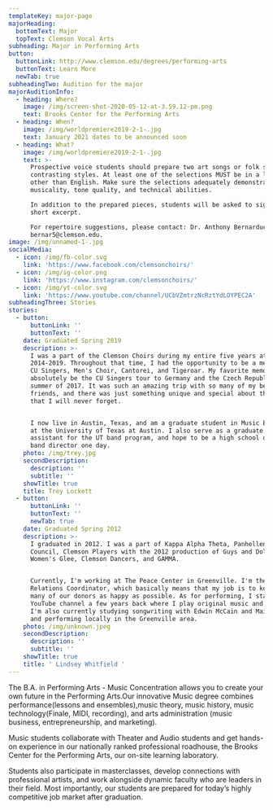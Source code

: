 ```yaml
---
templateKey: major-page
majorHeading:
  bottomText: Major
  topText: Clemson Vocal Arts
subheading: Major in Performing Arts
button:
  buttonLink: http://www.clemson.edu/degrees/performing-arts
  buttonText: Learn More
  newTab: true
subheadingTwo: Audition for the major
majorAuditionInfo:
  - heading: Where?
    image: /img/screen-shot-2020-05-12-at-3.59.12-pm.png
    text: Brooks Center for the Performing Arts
  - heading: When?
    image: /img/worldpremiere2019-2-1-.jpg
    text: January 2021 dates to be announced soon
  - heading: What?
    image: /img/worldpremiere2019-2-1-.jpg
    text: >-
      Prospective voice students should prepare two art songs or folk songs of
      contrasting styles. At least one of the selections MUST be in a language
      other than English. Make sure the selections adequately demonstrate
      musicality, tone quality, and technical abilities.

      In addition to the prepared pieces, students will be asked to sight read a
      short excerpt.

      For repertoire suggestions, please contact: Dr. Anthony Bernarducci at
      bernar5@clemson.edu.
image: /img/unnamed-1-.jpg
socialMedia:
  - icon: /img/fb-color.svg
    link: 'https://www.facebook.com/clemsonchoirs/'
  - icon: /img/ig-color.png
    link: 'https://www.instagram.com/clemsonchoirs/'
  - icon: /img/yt-color.svg
    link: 'https://www.youtube.com/channel/UCbVZmtrzNcRztYdLOYPEC2A'
subheadingThree: Stories
stories:
  - button:
      buttonLink: ''
      buttonText: ''
    date: Graduated Spring 2019
    description: >-
      I was a part of the Clemson Choirs during my entire five years at Clemson,
      2014-2019. Throughout that time, I had the opportunity to be a member of
      CU Singers, Men's Choir, Cantorei, and Tigeroar. My favorite memory would
      absolutely be the CU Singers tour to Germany and the Czech Republic in the
      summer of 2017. It was such an amazing trip with so many of my best
      friends, and there was just something unique and special about that trip
      that I will never forget.


      I now live in Austin, Texas, and am a graduate student in Music Education
      at the University of Texas at Austin. I also serve as a graduate teaching
      assistant for the UT band program, and hope to be a high school or college
      band director one day.
    photo: /img/trey.jpg
    secondDescription:
      description: ''
      subtitle: ''
    showTitle: true
    title: Trey Lockett
  - button:
      buttonLink: ''
      buttonText: ''
      newTab: true
    date: Graduated Spring 2012
    description: >-
      I graduated in 2012. I was a part of Kappa Alpha Theta, Panhellenic
      Council, Clemson Players with the 2012 production of Guys and Dolls,
      Women's Glee, Clemson Dancers, and GAMMA. 


      Currently, I'm working at The Peace Center in Greenville. I'm the Donor
      Relations Coordinator, which basically means that my job is to keep as
      many of our donors as happy as possible. As for performing, I started a
      YouTube channel a few years back where I play original music and covers.
      I'm also currently studying songwriting with Edwin McCain and Maia Sharp
      and performing locally in the Greenville area. 
    photo: /img/unknown.jpeg
    secondDescription:
      description: ''
      subtitle: ''
    showTitle: true
    title: ' Lindsey Whitfield '
---
```



The B.A. in Performing Arts - Music Concentration allows you to create your own future in the Performing Arts.Our innovative Music degree combines performance(lessons and ensembles),music theory, music history, music technology(Finale, MIDI, recording), and arts administration (music business, entrepreneurship, and marketing).

Music students collaborate with Theater and Audio students and get hands-on experience in our nationally ranked professional roadhouse, the Brooks Center for the Performing Arts, our on-site learning laboratory.

Students also participate in masterclasses, develop connections with professional artists, and work alongside dynamic faculty who are leaders in their field. Most importantly, our students are prepared for today’s highly competitive job market after graduation.

